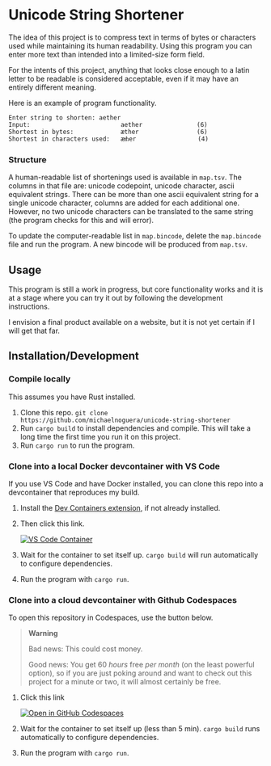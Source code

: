 # Unicode String Shortener

The idea of this project is to compress text in terms of bytes or characters used while maintaining its human readability. Using this program you can enter more text than intended into a limited-size form field.

For the intents of this project, anything that looks close enough to a latin letter to be readable is considered acceptable, even if it may have an entirely different meaning.

Here is an example of program functionality.
```
Enter string to shorten: aether
Input:                         aether               (6)
Shortest in bytes:             æther                (6)
Shortest in characters used:   æᵺer                 (4)
```

### Structure

A human-readable list of shortenings used is available in `map.tsv`. The columns in that file are: unicode codepoint, unicode character, ascii equivalent strings. There can be more than one ascii equivalent string for a single unicode character, columns are added for each additional one. However, no two unicode characters can be translated to the same string (the program checks for this and will error).

To update the computer-readable list in `map.bincode`, delete the `map.bincode` file and run the program. A new bincode will be produced from `map.tsv`.

## Usage

This program is still a work in progress, but core functionality works and it is at a stage where you can try it out by following the development instructions.

I envision a final product available on a website, but it is not yet certain if I will get that far.

## Installation/Development

### Compile locally
This assumes you have Rust installed.
1. Clone this repo. `git clone https://github.com/michaelnoguera/unicode-string-shortener`
2. Run `cargo build` to install dependencies and compile.  This will take a long time the first time you run it on this project.
3. Run `cargo run` to run the program.

### Clone into a local Docker devcontainer with VS Code
If you use VS Code and have Docker installed, you can clone this repo into a devcontainer that reproduces my build.

1. Install the [Dev Containers extension](https://marketplace.visualstudio.com/items?itemName=ms-vscode-remote.remote-containers), if not already installed.

2. Then click this link.

   [![VS Code Container](https://img.shields.io/static/v1?label=VS+Code&message=Container&logo=visualstudiocode&color=007ACC&logoColor=007ACC&labelColor=2C2C32)](vscode://ms-vscode-remote.remote-containers/cloneInVolume?url=https://github.com/michaelnoguera/unicode-string-shortener)

3. Wait for the container to set itself up. `cargo build` will run automatically to configure dependencies.

4. Run the program with `cargo run`.

### Clone into a cloud devcontainer with Github Codespaces
To open this repository in Codespaces, use the button below.

> **Warning**
> 
> Bad news: This could cost money.
> 
> Good news: You get 60 _hours_ free _per month_ (on the least powerful option), so if you are just poking around and want to check out this project for a minute or two, it will almost certainly be free.

1. Click this link

    [![Open in GitHub Codespaces](https://github.com/codespaces/badge.svg)](https://github.com/codespaces/new?hide_repo_select=true&ref=main&repo=583980246)

2. Wait for the container to set itself up (less than 5 min). `cargo build` runs automatically to configure dependencies.

3. Run the program with `cargo run`.
